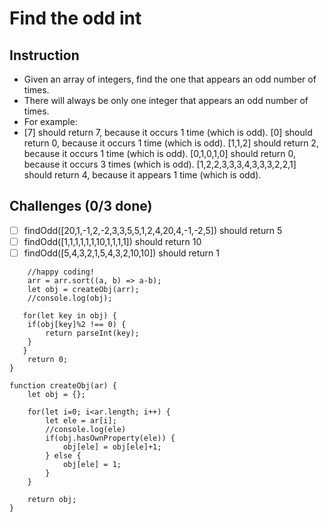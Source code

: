 # Find the odd int

## Instruction
- Given an array of integers, find the one that appears an odd number of times.
- There will always be only one integer that appears an odd number of times.
- For example:
- [7] should return 7, because it occurs 1 time (which is odd). [0] should return 0, because it occurs 1 time (which is odd). [1,1,2] should return 2, because it occurs 1 time (which is odd). [0,1,0,1,0] should return 0, because it occurs 3 times (which is odd). [1,2,2,3,3,3,4,3,3,3,2,2,1] should return 4, because it appears 1 time (which is odd).

## Challenges (0/3 done)
- [ ] findOdd([20,1,-1,2,-2,3,3,5,5,1,2,4,20,4,-1,-2,5]) should return 5
- [ ] findOdd([1,1,1,1,1,1,10,1,1,1,1]) should return 10
- [ ] findOdd([5,4,3,2,1,5,4,3,2,10,10]) should return 1

```function findOdd(arr) {
    //happy coding!
    arr = arr.sort((a, b) => a-b);
    let obj = createObj(arr);
    //console.log(obj);

   for(let key in obj) {
   	if(obj[key]%2 !== 0) {
    	return parseInt(key);
    }
   }
    return 0;
}

function createObj(ar) {
    let obj = {};

    for(let i=0; i<ar.length; i++) {
        let ele = ar[i];
        //console.log(ele)
        if(obj.hasOwnProperty(ele)) {
            obj[ele] = obj[ele]+1;
        } else {
            obj[ele] = 1; 
        }
    }

    return obj;
}

```
